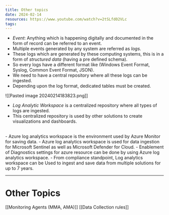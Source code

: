 ```yaml
---
title: Other topics
date: 2024-02-14
resources: https://www.youtube.com/watch?v=2tSLfd02VLc
tags:
---
```


- *Event*: Anything which is happening digitally and documented in the form of record can be referred to an event.
- Multiple events generated by any system are referred as *logs*.
- These logs which are generated by these computing systems, this is in a form of *structured data* (having a pre defined schema).
- So every logs have a different format like (Windows Event Format, Syslog, Common Event Format, JSON).
- We need to have a central repository where all these logs can be ingested.
- Depending upon the log format, dedicated tables must be created.

![[Pasted image 20240214183823.png]]

- *Log Analytic Workspace* is a centralized repository where all types of logs are ingested.
- This centralized repository is used by other solutions to create visualizations and dashboards.
<br>
- Azure log analytics workspace is the environment used by Azure Monitor for saving data.
- Azure log analytics workspace is used for data ingestion for Microsoft Sentinel as well as Microsoft Defender for Cloud.
- Enablement of Diagnostics settings for azure resource can be done by using Azure log analytics workspace.
- From compliance standpoint, Log analytics workspace can be Used to ingest and save data from multiple solutions for up to 7 years.

---
# Other Topics

[[Monitoring Agents (MMA, AMA)]]
[[Data Collection rules]]
